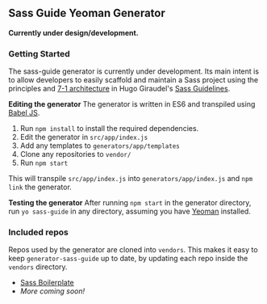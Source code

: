 ## Sass Guide Yeoman Generator

**Currently under design/development.**

### Getting Started
The sass-guide generator is currently under development. Its main intent is to allow developers to easily scaffold and maintain a Sass project using the principles and [7-1 architecture](http://sass-guidelin.es/#the-7-1-pattern) in Hugo Giraudel's [Sass Guidelines](http://sass-guidelin.es).

**Editing the generator**
The generator is written in ES6 and transpiled using [Babel JS](http://babeljs.io).

1. Run `npm install` to install the required dependencies.
2. Edit the generator in `src/app/index.js`
3. Add any templates to `generators/app/templates`
4. Clone any repositories to `vendor/`
5. Run `npm start`

This will transpile `src/app/index.js` into `generators/app/index.js` and `npm link` the generator.

**Testing the generator**
After running `npm start` in the generator directory, run `yo sass-guide` in any directory, assuming you have [Yeoman](http://yeoman.io/) installed.

### Included repos
Repos used by the generator are cloned into `vendors`. This makes it easy to keep `generator-sass-guide` up to date, by  updating each repo inside the `vendors` directory.

- [Sass Boilerplate](https://github.com/HugoGiraudel/sass-boilerplate)
- *More coming soon!*
